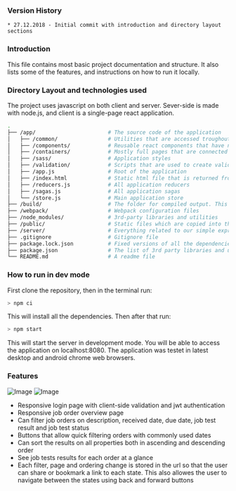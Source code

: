 ### Version History

    * 27.12.2018 - Initial commit with introduction and directory layout sections

### Introduction

This file contains most basic project documentation and structure.
It also lists some of the features, and instructions on how to run it
locally.

### Directory Layout and technologies used

The project uses javascript on both client and server. Sever-side is made with node.js, and client
is a single-page react application.

```bash
.
├── /app/                       # The source code of the application
│   ├── /common/                # Utilities that are accessed troughout application
│   ├── /components/            # Reusable react components that have no connection to the state and get all their data via props
│   ├── /containers/            # Mostly full pages that are connected to the global store
│   ├── /sass/                  # Application styles
│   ├── /validation/            # Scripts that are used to create validation rules and validate properties
│   ├── /app.js                 # Root of the application
│   ├── /index.html             # Static html file that is returned from the server on every route
│   ├── /reducers.js            # All application reducers
│   ├── /sagas.js               # All application sagas
│   └── /store.js               # Main application store
├── /build/                     # The folder for compiled output. This folder is not source controled
├── /webpack/                   # Webpack configuration files
├── /node_modules/              # 3rd-party libraries and utilities
├── /public/                    # Static files which are copied into the /build/ folder
├── /server/                    # Everything related to our simple express.js server
├── .gitignore                  # Gitignore file
├── package.lock.json           # Fixed versions of all the dependencies
├── package.json                # The list of 3rd party libraries and utilities. Npm scripts are also here
└── README.md                   # A readme file
```

### How to run in dev mode

First clone the repository, then in the terminal run:

```bash
> npm ci
```

This will install all the dependencies. Then after that run:

```bash
> npm start
```

This will start the server in development mode. You will be able to access
the application on localhost:8080. The application was testet in latest
desktop and android chrome web browsers.

### Features

![Image](https://raw.githubusercontent.com/vstrider/intertek-app/master/docs/login.png)
![Image](https://raw.githubusercontent.com/vstrider/intertek-app/master/docs/home.png)

* Responsive login page with client-side validation and jwt authentication
* Responsive job order overview page
* Can filter job orders on description, received date, due date, job test result and job test status
* Buttons that allow quick filtering orders with commonly used dates
* Can sort the results on all properties both in ascending and descending order
* See job tests results for each order at a glance
* Each filter, page and ordering change is stored in the url so that the user can share or bookmark a link to each state. This also allowes the user to navigate between the states using back and forward buttons
